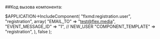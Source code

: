 ##Код вызова компонента:

$APPLICATION->IncludeComponent(
    "flxmd:registration.user",
    "registration",
    array(
        "EMAIL_TO" => "test@flex.media",
        "EVENT_MESSAGE_ID" => "1", // NEW_USER
        "COMPONENT_TEMPLATE" => "registration",
    ),
    false
);

